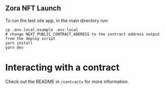 ## Zora NFT Launch

To run the test site app, in the main directory run:
```
cp .env.local.example .env.local
# change NEXT_PUBLIC_CONTRACT_ADDRESS to the contract address output from the deploy script
yarn install
yarn dev
```
# Interacting with a contract

Check out the README in `/contracts` for more information.

